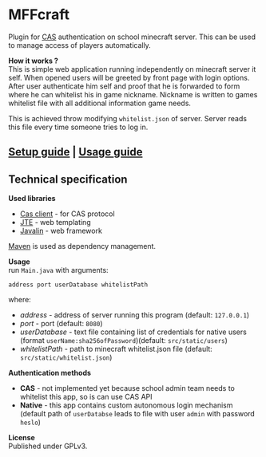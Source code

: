 # MFFcraft

Plugin for [CAS](https://cas.cuni.cz/) authentication on school minecraft server.
This can be used to manage access of players automatically.

**How it works ?**  
This is simple web application running independently on minecraft server it self.
When opened users will be greeted by front page with login options.
After user authenticate him self and proof that he is forwarded to form where he can whitelist his in game nickname.
Nickname is written to games whitelist file with all additional information game needs.

This is achieved throw modifying `whitelist.json` of server. Server reads this file every time someone tries to log in.

## [Setup guide](https://github.com/yagarea/minecraft-matfyz/blob/master/docs/setup.md) | [Usage guide](https://github.com/yagarea/minecraft-matfyz/blob/master/docs/usage.md)

## Technical specification

**Used libraries**  
- [Cas client](https://github.com/apereo/java-cas-client) - for CAS protocol
- [JTE](https://jte.gg/) - web templating
- [Javalin](https://javalin.io/) - web framework

[Maven](https://maven.apache.org/) is used as dependency management.

**Usage**  
run `Main.java` with arguments:
```
address port userDatabase whitelistPath
```
where:
- _address_ - address of server running this program (default: `127.0.0.1`)
- _port_ - port (default: `8080`)
- _userDatabase_ - text file containing list of credentials for native users (format `userName:sha256ofPassword`)(default: `src/static/users`)
- _whitelistPath_ - path to minecraft whitelist.json file (default: `src/static/whitelist.json`)

**Authentication methods**  
- **CAS** - not implemented yet because school admin team needs to whitelist this app, so is can use CAS API
- **Native** - this app contains custom autonomous login mechanism (default path of `userDatabse` leads to file with user `admin` with password `heslo`)

**License**  
Published under GPLv3.

